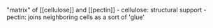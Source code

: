 "matrix" of [[cellulose]] and [[pectin]]
	- cellulose: structural support
	- pectin: joins neighboring cells as a sort of 'glue'

